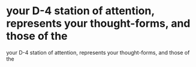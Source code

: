 # your D-4 station of attention, represents your thought-forms, and those of the

your D-4 station of attention, represents your thought-forms, and those of the